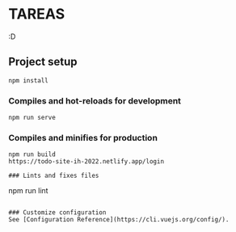 # TAREAS
:D
## Project setup
```
npm install
```

### Compiles and hot-reloads for development
```
npm run serve
```

### Compiles and minifies for production
```
npm run build
https://todo-site-ih-2022.netlify.app/login

### Lints and fixes files
```
npm run lint
```

### Customize configuration
See [Configuration Reference](https://cli.vuejs.org/config/).
